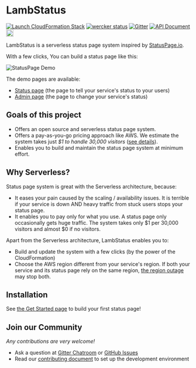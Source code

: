# LambStatus

[![Launch CloudFormation Stack](https://s3.amazonaws.com/cloudformation-examples/cloudformation-launch-stack.png)](https://console.aws.amazon.com/cloudformation/home#/stacks/new?stackName=StatusPage&templateURL=https://s3-ap-northeast-1.amazonaws.com/lambstatus/cf-template/0.4.3/lamb-status.yml)
[![wercker status](https://app.wercker.com/status/fcb6fb7398629e934ae0538737021d14/s/master "wercker status")](https://app.wercker.com/project/byKey/fcb6fb7398629e934ae0538737021d14)
[![Gitter](https://img.shields.io/gitter/room/nwjs/nw.js.svg)](https://gitter.im/ks888/LambStatus)
[![API Document](https://img.shields.io/badge/api-v0-blue.svg)](https://lambstatus.github.io/apidocs/)
<a href="https://twitter.com/LambStatus">
  <img src="https://raw.githubusercontent.com/wiki/ks888/LambStatus/images/TwitterButton_h42.png" alt="Twitter" height="20px">
</a>

LambStatus is a serverless status page system inspired by [StatusPage.io](https://www.statuspage.io/).

With a few clicks, You can build a status page like this:

![StatusPage Demo](https://raw.githubusercontent.com/wiki/ks888/LambStatus/images/StatusPageDemo.png)

The demo pages are available:
* [Status page](https://demo-status.lambstatus.org) (the page to tell your service's status to your users)
* [Admin page](https://demo-admin.lambstatus.org) (the page to change your service's status)

## Goals of this project

* Offers an open source and serverless status page system.
* Offers a pay-as-you-go pricing approach like AWS. We estimate the system takes just *$1 to handle 30,000 visitors* ([see details](https://lambstatus.github.io/cost-estimate)).
* Enables you to build and maintain the status page system at minimum effort.

## Why Serverless?

Status page system is great with the Serverless architecture, because:

* It eases your pain caused by the scaling / availability issues. It is terrible if your service is down AND heavy traffic from stuck users stops your status page.
* It enables you to pay only for what you use. A status page only occasionally gets huge traffic. The system takes only $1 per 30,000 visitors and almost $0 if no visitors.

Apart from the Serverless architecture, LambStatus enables you to:

* Build and update the system with a few clicks (by the power of the CloudFormation)
* Choose the AWS region different from your service's region. If both your service and its status page rely on the same region, [the region outage](https://aws.amazon.com/message/41926/) may stop both.

## Installation

See [the Get Started page](https://lambstatus.github.io/get-started) to build your first status page!

## Join our Community

*Any contributions are very welcome!*

* Ask a question at [Gitter Chatroom](https://gitter.im/ks888/LambStatus) or [GitHub Issues](https://github.com/ks888/LambStatus/issues/new)
* Read our [contributing document](https://lambstatus.github.io/contributing) to set up the development environment


